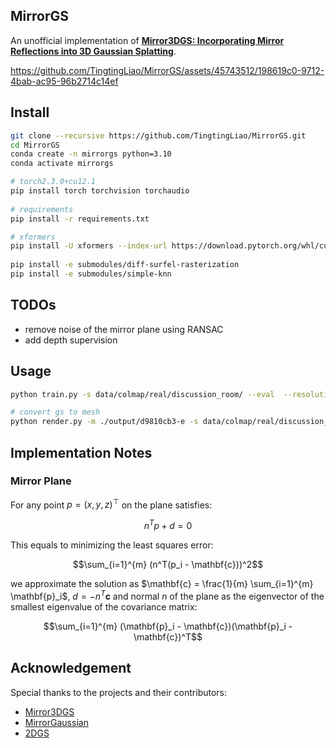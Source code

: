 ## MirrorGS 
An unofficial implementation of [**Mirror3DGS: Incorporating Mirror Reflections
into 3D Gaussian Splatting**](https://arxiv.org/pdf/2404.01168).  

https://github.com/TingtingLiao/MirrorGS/assets/45743512/198619c0-9712-4bab-ac95-96b2714c14ef


## Install
```bash
git clone --recursive https://github.com/TingtingLiao/MirrorGS.git 
cd MirrorGS
conda create -n mirrorgs python=3.10 
conda activate mirrorgs 

# torch2.3.0+cu12.1 
pip install torch torchvision torchaudio
 
# requirements
pip install -r requirements.txt

# xformers  
pip install -U xformers --index-url https://download.pytorch.org/whl/cu121
 
pip install -e submodules/diff-surfel-rasterization 
pip install -e submodules/simple-knn 
```

## TODOs  
- remove noise of the mirror plane using RANSAC
- add depth supervision 


## Usage 
```bash   
python train.py -s data/colmap/real/discussion_room/ --eval  --resolution 4 --start_checkpoint ./output/580d40fc-5/point_cloud/iteration_30000/point_cloud.ply

# convert gs to mesh 
python render.py -m ./output/d9810cb3-e -s data/colmap/real/discussion_room/ --eval  --skip_mesh --render_path --resolution 4
```

## Implementation Notes

### Mirror Plane
For any point $p = (x, y, z)^⊤$ on the plane satisfies:

$$n^{T}p+d=0$$

This equals to minimizing the least squares error:

$$\sum_{i=1}^{m} (n^T(p_i - \mathbf{c}))^2$$

we approximate the solution as $\mathbf{c} = \frac{1}{m} \sum_{i=1}^{m} \mathbf{p}_i$, $d=-n^T\mathbf{c}$ and normal $n$ of the plane as the eigenvector of the smallest eigenvalue of the covariance matrix:

$$\sum_{i=1}^{m} (\mathbf{p}_i - \mathbf{c})(\mathbf{p}_i - \mathbf{c})^T$$



## Acknowledgement 
Special thanks to the projects and their contributors:
* [Mirror3DGS](https://arxiv.org/pdf/2404.01168) 
* [MirrorGaussian](https://mirror-gaussian.github.io/) 
* [2DGS](https://github.com/hbb1/2d-gaussian-splatting)
